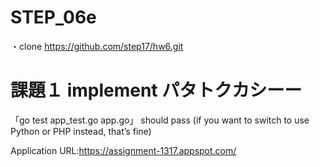 # STEP_06e
・clone https://github.com/step17/hw6.git  
  
# 課題１ implement パタトクカシーー  
「go test app_test.go app.go」 should pass
(if you want to switch to use Python or PHP instead, that’s fine)

Application URL:https://assignment-1317.appspot.com/
